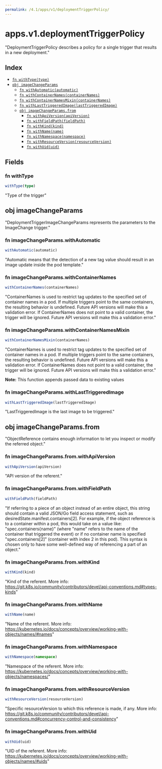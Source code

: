 ```yaml
---
permalink: /4.1/apps/v1/deploymentTriggerPolicy/
---
```


# apps.v1.deploymentTriggerPolicy

"DeploymentTriggerPolicy describes a policy for a single trigger that results in a new deployment."

## Index

* [`fn withType(type)`](#fn-withtype)
* [`obj imageChangeParams`](#obj-imagechangeparams)
  * [`fn withAutomatic(automatic)`](#fn-imagechangeparamswithautomatic)
  * [`fn withContainerNames(containerNames)`](#fn-imagechangeparamswithcontainernames)
  * [`fn withContainerNamesMixin(containerNames)`](#fn-imagechangeparamswithcontainernamesmixin)
  * [`fn withLastTriggeredImage(lastTriggeredImage)`](#fn-imagechangeparamswithlasttriggeredimage)
  * [`obj imageChangeParams.from`](#obj-imagechangeparamsfrom)
    * [`fn withApiVersion(apiVersion)`](#fn-imagechangeparamsfromwithapiversion)
    * [`fn withFieldPath(fieldPath)`](#fn-imagechangeparamsfromwithfieldpath)
    * [`fn withKind(kind)`](#fn-imagechangeparamsfromwithkind)
    * [`fn withName(name)`](#fn-imagechangeparamsfromwithname)
    * [`fn withNamespace(namespace)`](#fn-imagechangeparamsfromwithnamespace)
    * [`fn withResourceVersion(resourceVersion)`](#fn-imagechangeparamsfromwithresourceversion)
    * [`fn withUid(uid)`](#fn-imagechangeparamsfromwithuid)

## Fields

### fn withType

```ts
withType(type)
```

"Type of the trigger"

## obj imageChangeParams

"DeploymentTriggerImageChangeParams represents the parameters to the ImageChange trigger."

### fn imageChangeParams.withAutomatic

```ts
withAutomatic(automatic)
```

"Automatic means that the detection of a new tag value should result in an image update inside the pod template."

### fn imageChangeParams.withContainerNames

```ts
withContainerNames(containerNames)
```

"ContainerNames is used to restrict tag updates to the specified set of container names in a pod. If multiple triggers point to the same containers, the resulting behavior is undefined. Future API versions will make this a validation error. If ContainerNames does not point to a valid container, the trigger will be ignored. Future API versions will make this a validation error."

### fn imageChangeParams.withContainerNamesMixin

```ts
withContainerNamesMixin(containerNames)
```

"ContainerNames is used to restrict tag updates to the specified set of container names in a pod. If multiple triggers point to the same containers, the resulting behavior is undefined. Future API versions will make this a validation error. If ContainerNames does not point to a valid container, the trigger will be ignored. Future API versions will make this a validation error."

**Note:** This function appends passed data to existing values

### fn imageChangeParams.withLastTriggeredImage

```ts
withLastTriggeredImage(lastTriggeredImage)
```

"LastTriggeredImage is the last image to be triggered."

## obj imageChangeParams.from

"ObjectReference contains enough information to let you inspect or modify the referred object."

### fn imageChangeParams.from.withApiVersion

```ts
withApiVersion(apiVersion)
```

"API version of the referent."

### fn imageChangeParams.from.withFieldPath

```ts
withFieldPath(fieldPath)
```

"If referring to a piece of an object instead of an entire object, this string should contain a valid JSON/Go field access statement, such as desiredState.manifest.containers[2]. For example, if the object reference is to a container within a pod, this would take on a value like: \"spec.containers{name}\" (where \"name\" refers to the name of the container that triggered the event) or if no container name is specified \"spec.containers[2]\" (container with index 2 in this pod). This syntax is chosen only to have some well-defined way of referencing a part of an object."

### fn imageChangeParams.from.withKind

```ts
withKind(kind)
```

"Kind of the referent. More info: https://git.k8s.io/community/contributors/devel/api-conventions.md#types-kinds"

### fn imageChangeParams.from.withName

```ts
withName(name)
```

"Name of the referent. More info: https://kubernetes.io/docs/concepts/overview/working-with-objects/names/#names"

### fn imageChangeParams.from.withNamespace

```ts
withNamespace(namespace)
```

"Namespace of the referent. More info: https://kubernetes.io/docs/concepts/overview/working-with-objects/namespaces/"

### fn imageChangeParams.from.withResourceVersion

```ts
withResourceVersion(resourceVersion)
```

"Specific resourceVersion to which this reference is made, if any. More info: https://git.k8s.io/community/contributors/devel/api-conventions.md#concurrency-control-and-consistency"

### fn imageChangeParams.from.withUid

```ts
withUid(uid)
```

"UID of the referent. More info: https://kubernetes.io/docs/concepts/overview/working-with-objects/names/#uids"
